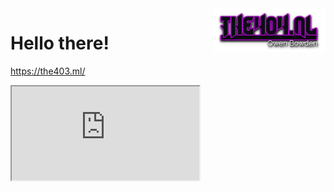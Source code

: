 <img align=right height="70" src="https://github.com/the404devs/the404devs/blob/master/404.png">
 

# Hello there!

https://the403.ml/
<iframe src="https://the404.nl/" title="the site"></iframe>
